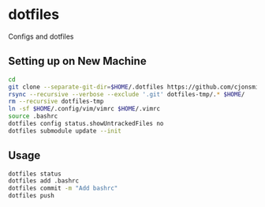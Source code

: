 # dotfiles
Configs and dotfiles

## Setting up on New Machine

```bash
cd
git clone --separate-git-dir=$HOME/.dotfiles https://github.com/cjonsmith/dotfiles.git dotfiles-tmp
rsync --recursive --verbose --exclude '.git' dotfiles-tmp/.* $HOME/
rm --recursive dotfiles-tmp
ln -sf $HOME/.config/vim/vimrc $HOME/.vimrc
source .bashrc
dotfiles config status.showUntrackedFiles no
dotfiles submodule update --init
```

## Usage

```bash
dotfiles status
dotfiles add .bashrc
dotfiles commit -m "Add bashrc"
dotfiles push
```
